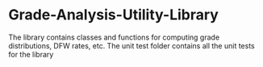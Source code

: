 # Grade-Analysis-Utility-Library

The library contains classes and functions for computing grade distributions, DFW rates, etc.
The unit test folder contains all the unit tests for the library

